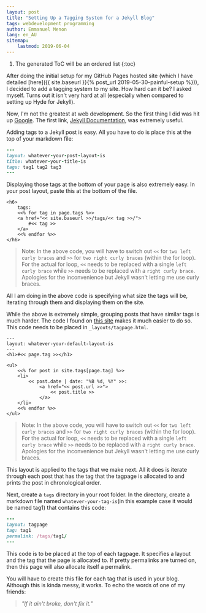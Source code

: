 ```yaml
---
layout: post
title: "Setting Up a Tagging System for a Jekyll Blog"
tags: webdevelopment programming
author: Emmanuel Menon
lang: en_AU
sitemap:
    lastmod: 2019-06-04
---
```


1. The generated ToC will be an ordered list
{:toc}

After doing the initial setup for my GitHub Pages hosted site (which I have detailed [here]({{ site.baseurl }}{% post_url 2019-05-30-painful-setup %})), I decided to add a tagging system to my site. How hard can it be? I asked myself. Turns out it isn't very hard at all (especially when compared to setting up Hyde for Jekyll).
<!--more-->
Now, I'm not the greatest at web development. So the first thing I did was hit up [Google](https://www.google.com/search?q=how+to+tag+blog+posts+in+jekyll&oq=how+to+tag+blog+posts+in+jekyll). The first link, [Jekyll Documentation](https://jekyllrb.com/docs/posts/), was extremely useful.

Adding tags to a Jekyll post is easy. All you have to do is place this at the top of your markdown file:
```ruby
---
layout: whatever-your-post-layout-is
title: whatever-your-title-is
tags: tag1 tag2 tag3
---
```

Displaying those tags at the bottom of your page is also extremely easy. In your post layout, paste this at the bottom of the file.
```
<h6>
    tags:
    <<% for tag in page.tags %>>
    <a href="<< site.baseurl >>/tags/<< tag >>/">
        #<< tag >>
    </a>
    <<% endfor %>>
</h6>
```
> Note: In the above code, you will have to switch out `<<` for `two left curly braces` and `>>` for `two right curly braces` (within the for loop). For the actual for loop, `<<` needs to be replaced with a single `left curly brace` while `>>` needs to be replaced with a `right curly brace`. Apologies for the inconvenience but Jekyll wasn't letting me use curly braces.

All I am doing in the above code is specifying what size the tags will be, iterating through them and displaying them on the site.

While the above is extremely simple, grouping posts that have similar tags is much harder. The code I found on [this site](https://dev.to/rpalo/jekyll-tags-the-easy-way) makes it much easier to do so. This code needs to be placed in `_layouts/tagpage.html`.
```
---
layout: whatever-your-default-layout-is
---
<h1>#<< page.tag >></h1>

<ul>
    <<% for post in site.tags[page.tag] %>>
    <li>
        << post.date | date: "%B %d, %Y" >>:
            <a href="<< post.url >>">
                << post.title >>
            </a>
    </li>
    <<% endfor %>>
</ul>
```
> Note: In the above code, you will have to switch out `<<` for `two left curly braces` and `>>` for `two right curly braces` (within the for loop). For the actual for loop, `<<` needs to be replaced with a single `left curly brace` while `>>` needs to be replaced with a `right curly brace`. Apologies for the inconvenience but Jekyll wasn't letting me use curly braces.

This layout is applied to the tags that we make next. All it does is iterate through each post that has the tag that the tagpage is allocated to and prints the post in chronological order.

Next, create a `tags` directory in your root folder. In the directory, create a markdown file named `whatever-your-tag-is`(in this example case it would be named tag1) that contains this code:
```ruby
---
layout: tagpage
tag: tag1
permalink: /tags/tag1/
---
```
This code is to be placed at the top of each tagpage. It specifies a layout and the tag that the page is allocated to. If pretty permalinks are turned on, then this page will also allocate itself a permalink.

You will have to create this file for each tag that is used in your blog. Although this is kinda messy, it works. To echo the words of one of my friends:
> *"If it ain't broke, don't fix it."*
